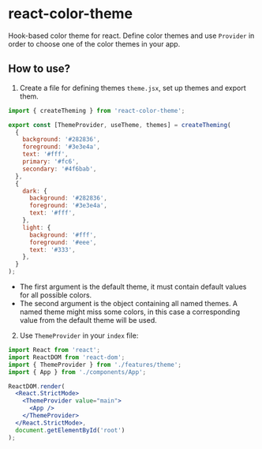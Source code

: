 # react-color-theme

Hook-based color theme for react. Define color themes and use `Provider` in order to choose one of the color themes in your app.

## How to use?

1. Create a file for defining themes `theme.jsx`, set up themes and export them.

```jsx
import { createTheming } from 'react-color-theme';

export const [ThemeProvider, useTheme, themes] = createTheming(
  {
    background: '#282836',
    foreground: '#3e3e4a',
    text: '#fff',
    primary: '#fc6',
    secondary: '#4f6bab',
  },
  {
    dark: {
      background: '#282836',
      foreground: '#3e3e4a',
      text: '#fff',
    },
    light: {
      background: '#fff',
      foreground: '#eee',
      text: '#333',
    },
  }
);
```

- The first argument is the default theme, it must contain default values for all possible colors.
- The second argument is the object containing all named themes. A named theme might miss some colors, in this case a corresponding value from the default theme will be used.

2. Use `ThemeProvider` in your `index` file:

```jsx
import React from 'react';
import ReactDOM from 'react-dom';
import { ThemeProvider } from './features/theme';
import { App } from './components/App';

ReactDOM.render(
  <React.StrictMode>
    <ThemeProvider value="main">
      <App />
    </ThemeProvider>
  </React.StrictMode>,
  document.getElementById('root')
);
```
